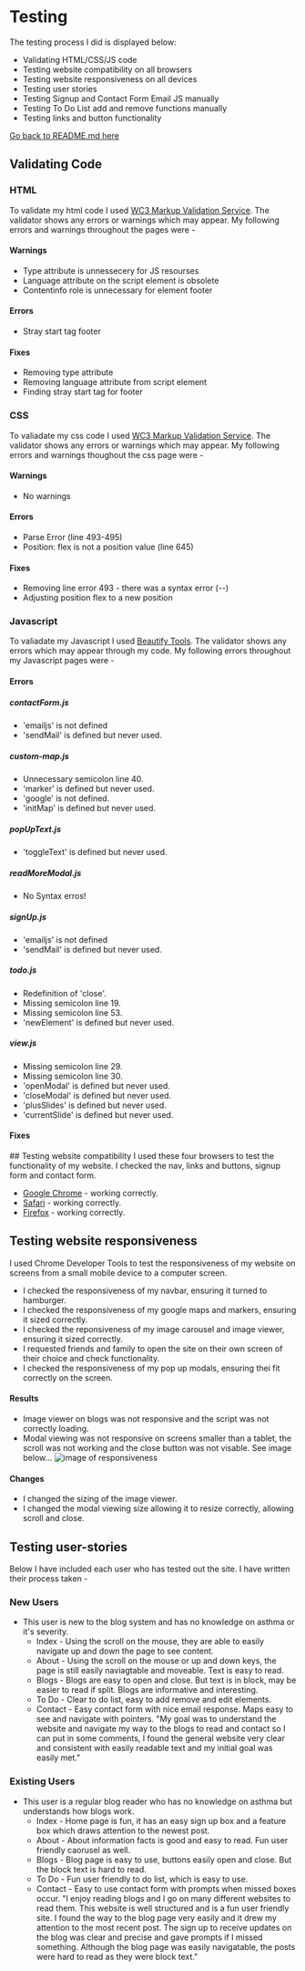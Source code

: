 # Testing 
The testing process I did is displayed below: 
* Validating HTML/CSS/JS code
* Testing website compatibility on all browsers
* Testing website responsiveness on all devices
* Testing user stories
* Testing Signup and Contact Form Email JS manually
* Testing To Do List add and remove functions manually
* Testing links and button functionality 

[Go back to README.md here](README.md)
## Validating Code
### HTML 
To validate my html code I used [WC3 Markup Validation Service](https://validator.w3.org/). The validator shows any errors or warnings which may appear. My following errors and warnings throughout the pages were -
#### Warnings
* Type attribute is unnessecery for JS resourses
* Language attribute on the script element is obsolete
* Contentinfo role is unnecessary for element footer
#### Errors
* Stray start tag footer
#### Fixes
* Removing type attribute
* Removing language attribute from script element
* Finding stray start tag for footer
### CSS
To valiadate my css code I used [WC3 Markup Validation Service](https://validator.w3.org/). The validator shows any errors or warnings which may appear. My following errors and warnings thoughout the css page were -
#### Warnings
* No warnings
#### Errors
* Parse Error (line 493-495)
* Position: flex is not a position value (line 645)
#### Fixes
* Removing line error 493 - there was a syntax error (--)
* Adjusting position flex to a new position
### Javascript
To valiadate my Javascript I used [Beautify Tools](http://beautifytools.com/javascript-validator.php). The validator shows any errors which may appear through my code. My following errors throughout my Javascript pages were - 
#### Errors
##### contactForm.js
* 'emailjs' is not defined
* 'sendMail' is defined but never used.
##### custom-map.js
* Unnecessary semicolon line 40.
* 'marker' is defined but never used.
* 'google' is not defined.
* 'initMap' is defined but never used.
##### popUpText.js
* 'toggleText' is defined but never used.
##### readMoreModal.js
* No Syntax erros!
##### signUp.js
* 'emailjs' is not defined
* 'sendMail' is defined but never used.
##### todo.js
* Redefinition of 'close'.
* Missing semicolon line 19.
* Missing semicolon line 53.
* 'newElement' is defined but never used.
##### view.js
* Missing semicolon line 29.
* Missing semicolon line 30. 
* 'openModal' is defined but never used.
* 'closeModal' is defined but never used.
* 'plusSlides' is defined but never used.
* 'currentSlide' is defined but never used.
#### Fixes
## Testing website compatibility 
I used these four browsers to test the functionality of my website. I checked the nav, links and buttons, signup form and contact form. 
* [Google Chrome](https://developers.google.com/web/tools/chrome-devtools) - working correctly.
* [Safari](https://www.apple.com/uk/safari/) - working correctly.
* [Firefox](https://developer.mozilla.org/en-US/docs/Tools) - working correctly.
## Testing website responsiveness
I used Chrome Developer Tools to test the responsiveness of my website on screens from a small mobile device to a computer screen. 
* I checked the responsiveness of my navbar, ensuring it turned to hamburger. 
* I checked the responsiveness of my google maps and markers, ensuring it sized correctly. 
* I checked the reponsiveness of my image carousel and image viewer, ensuring it sized correctly.
* I requested friends and family to open the site on their own screen of their choice and check functionality.
* I checked the responsiveness of my pop up modals, ensuring thei fit correctly on the screen.
#### Results
* Image viewer on blogs was not responsive and the script was not correctly loading. 
* Modal viewing was not responsive on screens smaller than a tablet, the scroll was not working and the close button was not visable. See image below...
![image of responsiveness](assets/images/testing2.png)
#### Changes
* I changed the sizing of the image viewer.
* I changed the modal viewing size allowing it to resize correctly, allowing scroll and close.

## Testing user-stories
Below I have included each user who has tested out the site. I have written their process taken - 
### New Users
* This user is new to the blog system and has no knowledge on asthma or it's severity. 
    * Index - Using the scroll on the mouse, they are able to easily navigate up and down the page to see content. 
    * About - Using the scroll on the mouse or up and down keys, the page is still easily naviagtable and moveable. Text is easy to read.
    * Blogs - Blogs are easy to open and close. But text is in block, may be easier to read if split. Blogs are informative and interesting.
    * To Do - Clear to do list, easy to add remove and edit elements. 
    * Contact - Easy contact form with nice email response. Maps easy to see and navigate with pointers.
"My goal was to understand the website and navigate my way to the blogs to read and contact so I can put in some comments, I found the general website very clear and consistent with easily readable text and my initial goal was easily met." 
### Existing Users
* This user is a regular blog reader who has no knowledge on asthma but understands how blogs work. 
    * Index - Home page is fun, it has an easy sign up box and a feature box which draws attention to the newest post. 
    * About - About information facts is good and easy to read. Fun user friendly caorusel as well. 
    * Blogs - Blog page is easy to use, buttons easily open and close. But the block text is hard to read.
    * To Do - Fun user friendly to do list, which is easy to use. 
    * Contact - Easy to use contact form with prompts when missed boxes occur. 
"I enjoy reading blogs and I go on many different websites to read them. This website is well structured and is a fun user friendly site. I found the way to the blog page very easily and it drew my attention to the most recent post. The sign up to receive updates on the blog was clear and precise and gave prompts if I missed something. Although the blog page was easily navigatable, the posts were hard to read as they were block text."
    